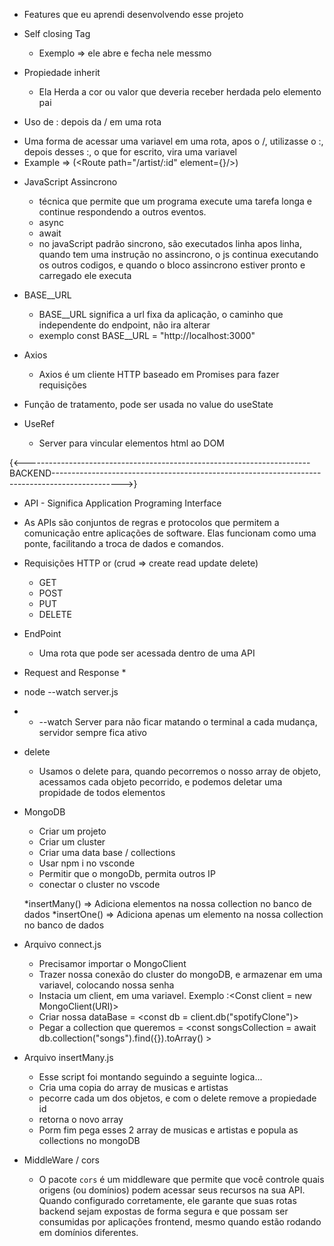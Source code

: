 * Features que eu aprendi desenvolvendo esse projeto

- Self closing Tag
  * Exemplo => <Teste /> ele abre e fecha nele messmo

- Propiedade inherit
  * Ela Herda a cor ou valor que deveria receber herdada pelo elemento pai

-  Uso de : depois da / em uma rota
  * Uma forma de acessar uma variavel em uma rota, apos o /, utilizasse o :, depois desses :, o que for escrito, vira uma variavel
  * Example => (<Route path="/artist/:id" element={<Artist />}/>)

- JavaScript Assincrono
  * técnica que permite que um programa execute uma tarefa longa e continue respondendo a outros eventos.
  * async
  * await
  * no javaScript padrão sincrono, são executados linha apos linha, quando tem uma instrução no assincrono, o js continua executando
  os outros codigos, e quando o bloco assincrono estiver pronto e carregado ele executa

- BASE__URL
  * BASE__URL significa a url fixa da aplicação, o caminho que independente do endpoint, não ira alterar
  * exemplo const BASE__URL = "http://localhost:3000"


- Axios
  * Axios é um cliente HTTP baseado em Promises para fazer requisições

- Função de tratamento, pode ser usada no value do useState

- UseRef
  * Server para vincular elementos html ao DOM


{<-----------------------------------------------------------------------BACKEND----------------------------------------------------------------------------------------------->}


-  API - Significa Application Programing Interface
  * As APIs são conjuntos de regras e protocolos que permitem a comunicação entre aplicações de software. Elas funcionam como uma ponte, facilitando a troca de dados e comandos. 

- Requisições HTTP or (crud => create read update delete)
  * GET
  * POST
  * PUT
  * DELETE

- EndPoint
  * Uma rota que pode ser acessada dentro de uma API

- Request and Response
  * 

- node --watch server.js
 * - --watch Server para não ficar matando o terminal a cada mudança, servidor sempre fica ativo

- delete
  * Usamos o delete para, quando pecorremos o nosso array de objeto, acessamos cada objeto pecorrido, e podemos deletar uma propidade de todos elementos

- MongoDB
  * Criar um projeto
  * Criar um cluster
  * Criar uma data base / collections
  * Usar npm i no vsconde
  * Permitir que o mongoDb, permita outros IP
  * conectar o cluster no vscode

  *insertMany() => Adiciona elementos na nossa collection no banco de dados
  *insertOne() => Adiciona apenas um elemento na nossa collection no banco de dados


- Arquivo connect.js
  * Precisamor importar o MongoClient
  * Trazer nossa conexão do cluster do mongoDB, e armazenar em uma variavel, colocando nossa senha
  * Instacia um client, em uma variavel. Exemplo :<Const client = new MongoClient(URI)>
  * Criar nossa dataBase = <const db = client.db("spotifyClone")>
  * Pegar a collection que queremos = <const songsCollection = await db.collection("songs").find({}).toArray() >


- Arquivo insertMany.js
  * Esse script foi montando seguindo a seguinte logica...
  * Cria uma copia do array de musicas e artistas
  * pecorre cada um dos objetos, e com o delete remove a propiedade id
  * retorna o novo array
  * Porm fim pega esses 2 array de musicas e artistas e popula as collections no mongoDB


- MiddleWare  /  cors
  * O pacote `cors` é um middleware que permite que você controle quais origens (ou domínios) podem acessar seus recursos na sua API.
    Quando configurado corretamente, ele garante que suas rotas backend sejam expostas de forma segura e que possam ser consumidas por aplicações frontend,
    mesmo quando estão rodando em domínios diferentes.

